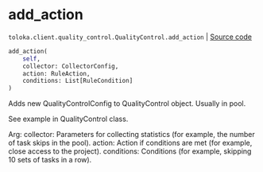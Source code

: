 # add_action
`toloka.client.quality_control.QualityControl.add_action` | [Source code](https://github.com/Toloka/toloka-kit/blob/v0.1.26/src/client/quality_control.py#L130)

```python
add_action(
    self,
    collector: CollectorConfig,
    action: RuleAction,
    conditions: List[RuleCondition]
)
```

Adds new QualityControlConfig to QualityControl object. Usually in pool.


See example in QualityControl class.

Arg:
    collector: Parameters for collecting statistics (for example, the number of task skips in the pool).
    action: Action if conditions are met (for example, close access to the project).
    conditions: Conditions (for example, skipping 10 sets of tasks in a row).

